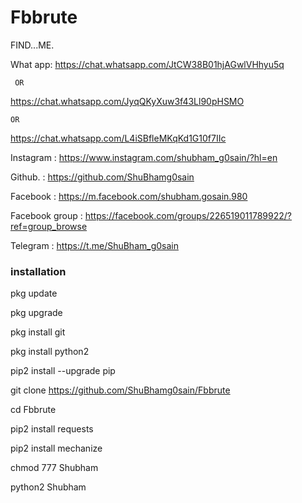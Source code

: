# Fbbrute

FIND...ME.

What app: https://chat.whatsapp.com/JtCW38B01hjAGwlVHhyu5q

     OR
https://chat.whatsapp.com/JyqQKyXuw3f43Ll90pHSMO

    OR
https://chat.whatsapp.com/L4iSBfleMKqKd1G10f7IIc

Instagram : https://www.instagram.com/shubham_g0sain/?hl=en

Github. : https://github.com/ShuBhamg0sain

Facebook : https://m.facebook.com/shubham.gosain.980

Facebook group : https://facebook.com/groups/226519011789922/?ref=group_browse

Telegram : https://t.me/ShuBham_g0sain



### installation

pkg update 

 pkg upgrade 

pkg install git 

pkg install python2 

pip2 install --upgrade pip

git clone https://github.com/ShuBhamg0sain/Fbbrute

cd Fbbrute

pip2 install requests 

pip2 install mechanize
 
chmod 777 Shubham 

python2 Shubham 
